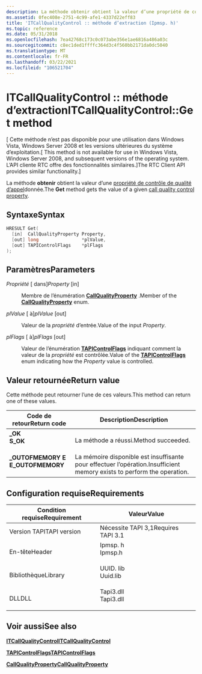 ```yaml
---
description: La méthode obtenir obtient la valeur d’une propriété de contrôle de qualité d’appel donnée.
ms.assetid: 0fec408e-2751-4c99-afe1-4337d22eff83
title: 'ITCallQualityControl :: méthode d’extraction (Ipmsp. h)'
ms.topic: reference
ms.date: 05/31/2018
ms.openlocfilehash: 7ea42768c173c0c073abe356e1ae6816a486a03c
ms.sourcegitcommit: c8ec1ded1ffffc364d3c4f560bb2171da0dc5040
ms.translationtype: MT
ms.contentlocale: fr-FR
ms.lasthandoff: 03/22/2021
ms.locfileid: "106521704"
---
```

# <a name="itcallqualitycontrolget-method"></a><span data-ttu-id="0403d-103">ITCallQualityControl :: méthode d’extraction</span><span class="sxs-lookup"><span data-stu-id="0403d-103">ITCallQualityControl::Get method</span></span>

<span data-ttu-id="0403d-104">\[ Cette méthode n’est pas disponible pour une utilisation dans Windows Vista, Windows Server 2008 et les versions ultérieures du système d’exploitation.</span><span class="sxs-lookup"><span data-stu-id="0403d-104">\[ This method is not available for use in Windows Vista, Windows Server 2008, and subsequent versions of the operating system.</span></span> <span data-ttu-id="0403d-105">L’API cliente RTC offre des fonctionnalités similaires.\]</span><span class="sxs-lookup"><span data-stu-id="0403d-105">The RTC Client API provides similar functionality.\]</span></span>

<span data-ttu-id="0403d-106">La méthode **obtenir** obtient la valeur d’une [propriété de contrôle de qualité d’appel](callqualityproperty.md)donnée.</span><span class="sxs-lookup"><span data-stu-id="0403d-106">The **Get** method gets the value of a given [call quality control property](callqualityproperty.md).</span></span>

## <a name="syntax"></a><span data-ttu-id="0403d-107">Syntaxe</span><span class="sxs-lookup"><span data-stu-id="0403d-107">Syntax</span></span>


```C++
HRESULT Get(
  [in]  CallQualityProperty Property,
  [out] long                *plValue,
  [out] TAPIControlFlags    *plFlags
);
```



## <a name="parameters"></a><span data-ttu-id="0403d-108">Paramètres</span><span class="sxs-lookup"><span data-stu-id="0403d-108">Parameters</span></span>

<dl> <dt>

<span data-ttu-id="0403d-109">*Propriété* \[ dans\]</span><span class="sxs-lookup"><span data-stu-id="0403d-109">*Property* \[in\]</span></span>
</dt> <dd>

<span data-ttu-id="0403d-110">Membre de l’énumération [**CallQualityProperty**](callqualityproperty.md) .</span><span class="sxs-lookup"><span data-stu-id="0403d-110">Member of the [**CallQualityProperty**](callqualityproperty.md) enum.</span></span>

</dd> <dt>

<span data-ttu-id="0403d-111">*plValue* \[ à\]</span><span class="sxs-lookup"><span data-stu-id="0403d-111">*plValue* \[out\]</span></span>
</dt> <dd>

<span data-ttu-id="0403d-112">Valeur de la *propriété* d’entrée.</span><span class="sxs-lookup"><span data-stu-id="0403d-112">Value of the input *Property*.</span></span>

</dd> <dt>

<span data-ttu-id="0403d-113">*plFlags* \[ à\]</span><span class="sxs-lookup"><span data-stu-id="0403d-113">*plFlags* \[out\]</span></span>
</dt> <dd>

<span data-ttu-id="0403d-114">Valeur de l’énumération [**TAPIControlFlags**](tapicontrolflags.md) indiquant comment la valeur de la *propriété* est contrôlée.</span><span class="sxs-lookup"><span data-stu-id="0403d-114">Value of the [**TAPIControlFlags**](tapicontrolflags.md) enum indicating how the *Property* value is controlled.</span></span>

</dd> </dl>

## <a name="return-value"></a><span data-ttu-id="0403d-115">Valeur retournée</span><span class="sxs-lookup"><span data-stu-id="0403d-115">Return value</span></span>

<span data-ttu-id="0403d-116">Cette méthode peut retourner l’une de ces valeurs.</span><span class="sxs-lookup"><span data-stu-id="0403d-116">This method can return one of these values.</span></span>



| <span data-ttu-id="0403d-117">Code de retour</span><span class="sxs-lookup"><span data-stu-id="0403d-117">Return code</span></span>                                                                                   | <span data-ttu-id="0403d-118">Description</span><span class="sxs-lookup"><span data-stu-id="0403d-118">Description</span></span>                                                     |
|-----------------------------------------------------------------------------------------------|-----------------------------------------------------------------|
| <dl> <span data-ttu-id="0403d-119"><dt>**\_OK**</dt></span><span class="sxs-lookup"><span data-stu-id="0403d-119"><dt>**S\_OK**</dt></span></span> </dl>          | <span data-ttu-id="0403d-120">La méthode a réussi.</span><span class="sxs-lookup"><span data-stu-id="0403d-120">Method succeeded.</span></span><br/>                                    |
| <dl> <span data-ttu-id="0403d-121"><dt>**\_OUTOFMEMORY E**</dt></span><span class="sxs-lookup"><span data-stu-id="0403d-121"><dt>**E\_OUTOFMEMORY**</dt></span></span> </dl> | <span data-ttu-id="0403d-122">La mémoire disponible est insuffisante pour effectuer l’opération.</span><span class="sxs-lookup"><span data-stu-id="0403d-122">Insufficient memory exists to perform the operation.</span></span><br/> |



 

## <a name="requirements"></a><span data-ttu-id="0403d-123">Configuration requise</span><span class="sxs-lookup"><span data-stu-id="0403d-123">Requirements</span></span>



| <span data-ttu-id="0403d-124">Condition requise</span><span class="sxs-lookup"><span data-stu-id="0403d-124">Requirement</span></span> | <span data-ttu-id="0403d-125">Valeur</span><span class="sxs-lookup"><span data-stu-id="0403d-125">Value</span></span> |
|-------------------------|--------------------------------------------------------------------------------------|
| <span data-ttu-id="0403d-126">Version TAPI</span><span class="sxs-lookup"><span data-stu-id="0403d-126">TAPI version</span></span><br/> | <span data-ttu-id="0403d-127">Nécessite TAPI 3,1</span><span class="sxs-lookup"><span data-stu-id="0403d-127">Requires TAPI 3.1</span></span><br/>                                                         |
| <span data-ttu-id="0403d-128">En-tête</span><span class="sxs-lookup"><span data-stu-id="0403d-128">Header</span></span><br/>       | <dl> <span data-ttu-id="0403d-129"><dt>Ipmsp. h</dt></span><span class="sxs-lookup"><span data-stu-id="0403d-129"><dt>Ipmsp.h</dt></span></span> </dl>   |
| <span data-ttu-id="0403d-130">Bibliothèque</span><span class="sxs-lookup"><span data-stu-id="0403d-130">Library</span></span><br/>      | <dl> <span data-ttu-id="0403d-131"><dt>UUID. lib</dt></span><span class="sxs-lookup"><span data-stu-id="0403d-131"><dt>Uuid.lib</dt></span></span> </dl>  |
| <span data-ttu-id="0403d-132">DLL</span><span class="sxs-lookup"><span data-stu-id="0403d-132">DLL</span></span><br/>          | <dl> <span data-ttu-id="0403d-133"><dt>Tapi3.dll</dt></span><span class="sxs-lookup"><span data-stu-id="0403d-133"><dt>Tapi3.dll</dt></span></span> </dl> |



## <a name="see-also"></a><span data-ttu-id="0403d-134">Voir aussi</span><span class="sxs-lookup"><span data-stu-id="0403d-134">See also</span></span>

<dl> <dt>

[<span data-ttu-id="0403d-135">**ITCallQualityControl**</span><span class="sxs-lookup"><span data-stu-id="0403d-135">**ITCallQualityControl**</span></span>](itcallqualitycontrol.md)
</dt> <dt>

[<span data-ttu-id="0403d-136">**TAPIControlFlags**</span><span class="sxs-lookup"><span data-stu-id="0403d-136">**TAPIControlFlags**</span></span>](tapicontrolflags.md)
</dt> <dt>

[<span data-ttu-id="0403d-137">**CallQualityProperty**</span><span class="sxs-lookup"><span data-stu-id="0403d-137">**CallQualityProperty**</span></span>](callqualityproperty.md)
</dt> </dl>

 

 




